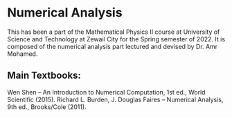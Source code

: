 # Numerical Analysis
This has been a part of the Mathematical Physics II course at University of Science and Technology at Zewail City for the Spring semester of 2022. It is composed of the numerical analysis part lectured and devised by Dr. Amr Mohamed.
## Main Textbooks:
Wen Shen – An Introduction to Numerical Computation, 1st ed., World Scientific (2015).
Richard L. Burden, J. Douglas Faires – Numerical Analysis, 9th ed., Brooks/Cole (2011).

